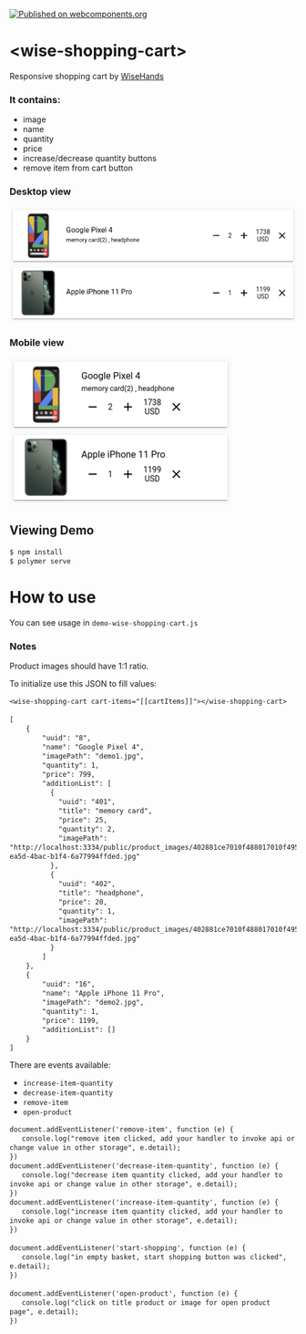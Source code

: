 [![Published on webcomponents.org](https://img.shields.io/badge/webcomponents.org-published-blue.svg)](https://www.webcomponents.org/element/wise-shopping-cart)
# \<wise-shopping-cart\>

Responsive shopping cart by [WiseHands](https://wisehands.me)

### It contains:
- image
- name 
- quantity 
- price 
- increase/decrease quantity buttons 
- remove item from cart button 

### Desktop view
![Alt text](demo/desktopView.png "Desktop view")

### Mobile view
![Alt text](demo/mobileView.png "Mobile view")

## Viewing Demo

```
$ npm install
$ polymer serve
```

# How to use

You can see usage in `demo-wise-shopping-cart.js`

### Notes

Product images should have 1:1 ratio.

To initialize use this JSON to fill values:

```
<wise-shopping-cart cart-items="[[cartItems]]"></wise-shopping-cart>

[
    {
        "uuid": "8",
        "name": "Google Pixel 4",
        "imagePath": "demo1.jpg",
        "quantity": 1,
        "price": 799,
        "additionList": [
          {
            "uuid": "401",
            "title": "memory card",
            "price": 25,
            "quantity": 2,
            "imagePath": "http://localhost:3334/public/product_images/402881ce7010f488017010f495ef000b//public/files/402881ce7010f488017010f495ef000b/9746a26d-ea5d-4bac-b1f4-6a77994ffded.jpg"
          },
          {
            "uuid": "402",
            "title": "headphone",
            "price": 20,
            "quantity": 1,
            "imagePath": "http://localhost:3334/public/product_images/402881ce7010f488017010f495ef000b//public/files/402881ce7010f488017010f495ef000b/9746a26d-ea5d-4bac-b1f4-6a77994ffded.jpg"
          }
        ]
    },
    {
        "uuid": "16",
        "name": "Apple iPhone 11 Pro",
        "imagePath": "demo2.jpg",
        "quantity": 1,
        "price": 1199,
        "additionList": []
    }
]
```
There are events available: 

- `increase-item-quantity`
- `decrease-item-quantity`
- `remove-item`
- `open-product`

```
document.addEventListener('remove-item', function (e) {
   console.log("remove item clicked, add your handler to invoke api or change value in other storage", e.detail);
})
document.addEventListener('decrease-item-quantity', function (e) {
   console.log("decrease item quantity clicked, add your handler to invoke api or change value in other storage", e.detail);
})
document.addEventListener('increase-item-quantity', function (e) {
   console.log("increase item quantity clicked, add your handler to invoke api or change value in other storage", e.detail);
})

document.addEventListener('start-shopping', function (e) {
   console.log("in empty basket, start shopping button was clicked", e.detail);
})

document.addEventListener('open-product', function (e) {
   console.log("click on title product or image for open product page", e.detail);
})

```
